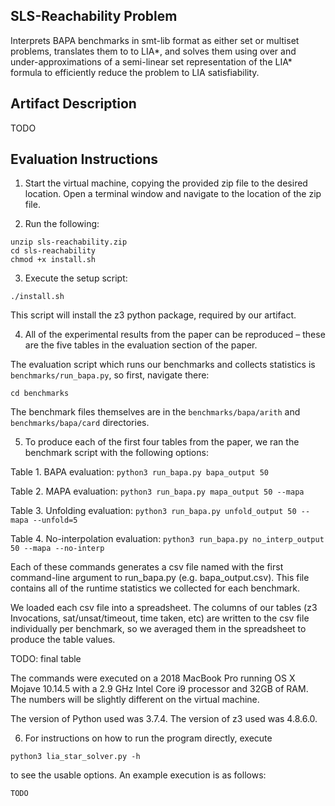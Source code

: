 ## SLS-Reachability Problem

Interprets BAPA benchmarks in smt-lib format as either set or multiset problems, translates them to to LIA*, and solves them using over and under-approximations of a semi-linear set representation of the LIA* formula to efficiently reduce the problem to LIA satisfiability.

## Artifact Description

TODO

## Evaluation Instructions

1. Start the virtual machine, copying the provided zip file to the desired location. Open a terminal window and navigate to the location of the zip file.

2. Run the following:

```
unzip sls-reachability.zip
cd sls-reachability
chmod +x install.sh
```

3. Execute the setup script:

```
./install.sh
```

This script will install the z3 python package, required by our artifact.

4. All of the experimental results from the paper can be reproduced – these are the five tables in the evaluation section of the paper.

The evaluation script which runs our benchmarks and collects statistics is ```benchmarks/run_bapa.py```, so first, navigate there:

```
cd benchmarks
```

The benchmark files themselves are in the ```benchmarks/bapa/arith``` and ```benchmarks/bapa/card``` directories.

5. To produce each of the first four tables from the paper, we ran the benchmark script with the following options:

Table 1. BAPA evaluation: ```python3 run_bapa.py bapa_output 50```

Table 2. MAPA evaluation: ```python3 run_bapa.py mapa_output 50 --mapa```

Table 3. Unfolding evaluation: ```python3 run_bapa.py unfold_output 50 --mapa --unfold=5```

Table 4. No-interpolation evaluation: ```python3 run_bapa.py no_interp_output 50 --mapa --no-interp```

Each of these commands generates a csv file named with the first command-line argument to run_bapa.py (e.g. bapa_output.csv). This file contains all of the runtime statistics we collected for each benchmark.

We loaded each csv file into a spreadsheet. The columns of our tables (z3 Invocations, sat/unsat/timeout, time taken, etc) are written to the csv file individually per benchmark, so we averaged them in the spreadsheet to produce the table values.

TODO: final table

The commands were executed on a 2018 MacBook Pro running OS X Mojave 10.14.5 with a 2.9 GHz Intel Core i9 processor and 32GB of RAM. The numbers will be slightly different on the virtual machine.

The version of Python used was 3.7.4. The version of z3 used was 4.8.6.0.

6. For instructions on how to run the program directly, execute
 
```
python3 lia_star_solver.py -h
```

to see the usable options. An example execution is as follows:

```
TODO
```

